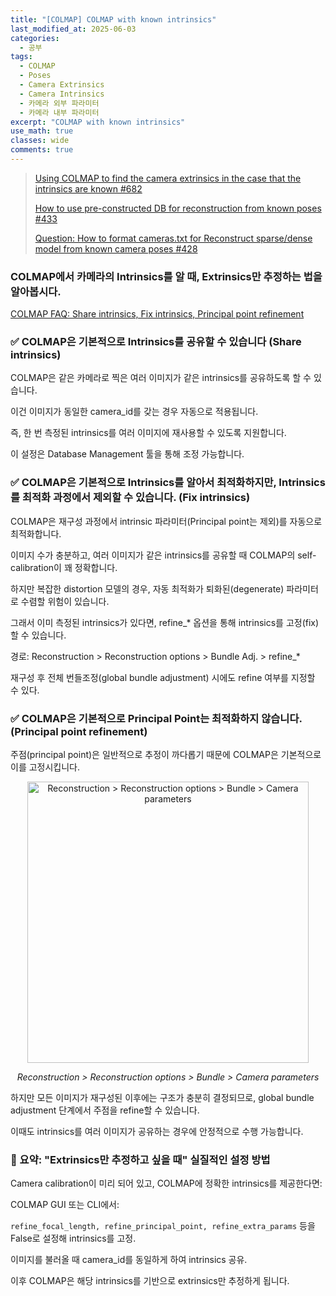 ```yaml
---
title: "[COLMAP] COLMAP with known intrinsics"
last_modified_at: 2025-06-03
categories:
  - 공부
tags:
  - COLMAP
  - Poses
  - Camera Extrinsics
  - Camera Intrinsics
  - 카메라 외부 파라미터
  - 카메라 내부 파라미터
excerpt: "COLMAP with known intrinsics"
use_math: true
classes: wide
comments: true
---
```


> [Using COLMAP to find the camera extrinsics in the case that the intrinsics are known #682](https://github.com/colmap/colmap/issues/682)
>
> [How to use pre-constructed DB for reconstruction from known poses #433](https://github.com/colmap/colmap/issues/433)
> 
> [Question: How to format cameras.txt for Reconstruct sparse/dense model from known camera poses #428](https://github.com/colmap/colmap/issues/428)

### COLMAP에서 카메라의 Intrinsics를 알 때, Extrinsics만 추정하는 법을 알아봅시다.

[COLMAP FAQ: Share intrinsics, Fix intrinsics, Principal point refinement](https://colmap.github.io/faq.html#faq-share-intrinsics)

### ✅ COLMAP은 기본적으로 Intrinsics를 공유할 수 있습니다 (Share intrinsics)
COLMAP은 같은 카메라로 찍은 여러 이미지가 같은 intrinsics를 공유하도록 할 수 있습니다.

이건 이미지가 동일한 camera_id를 갖는 경우 자동으로 적용됩니다.

즉, 한 번 측정된 intrinsics를 여러 이미지에 재사용할 수 있도록 지원합니다.

이 설정은 Database Management 툴을 통해 조정 가능합니다.

### ✅ COLMAP은 기본적으로 Intrinsics를 알아서 최적화하지만, Intrinsics를 최적화 과정에서 제외할 수 있습니다. (Fix intrinsics)
COLMAP은 재구성 과정에서 intrinsic 파라미터(Principal point는 제외)를 자동으로 최적화합니다.

이미지 수가 충분하고, 여러 이미지가 같은 intrinsics를 공유할 때 COLMAP의 self-calibration이 꽤 정확합니다.

하지만 복잡한 distortion 모델의 경우, 자동 최적화가 퇴화된(degenerate) 파라미터로 수렴할 위험이 있습니다.

그래서 이미 측정된 intrinsics가 있다면, refine_* 옵션을 통해 intrinsics를 고정(fix)할 수 있습니다.

경로: Reconstruction > Reconstruction options > Bundle Adj. > refine_*

재구성 후 전체 번들조정(global bundle adjustment) 시에도 refine 여부를 지정할 수 있다.

### ✅ COLMAP은 기본적으로 Principal Point는 최적화하지 않습니다. (Principal point refinement)
주점(principal point)은 일반적으로 추정이 까다롭기 때문에 COLMAP은 기본적으로 이를 고정시킵니다.

<div style="text-align: center;">
  <img src="https://github.com/user-attachments/assets/aaa4c20c-d6ac-4c22-8356-fa502359906f" width="450" alt="Reconstruction > Reconstruction options > Bundle > Camera parameters" />
  <p><em>Reconstruction > Reconstruction options > Bundle > Camera parameters</em></p>
</div>

하지만 모든 이미지가 재구성된 이후에는 구조가 충분히 결정되므로, global bundle adjustment 단계에서 주점을 refine할 수 있습니다.

이때도 intrinsics를 여러 이미지가 공유하는 경우에 안정적으로 수행 가능합니다.

### 🔧 요약: "Extrinsics만 추정하고 싶을 때" 실질적인 설정 방법
Camera calibration이 미리 되어 있고, COLMAP에 정확한 intrinsics를 제공한다면:

COLMAP GUI 또는 CLI에서:

`refine_focal_length, refine_principal_point, refine_extra_params` 등을 False로 설정해 intrinsics를 고정.

이미지를 불러올 때 camera_id를 동일하게 하여 intrinsics 공유.

이후 COLMAP은 해당 intrinsics를 기반으로 extrinsics만 추정하게 됩니다.
